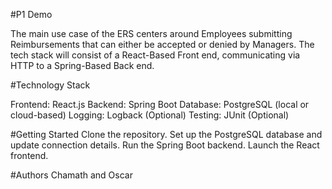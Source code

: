 #P1 Demo

The main use case of the ERS centers around Employees submitting Reimbursements that can either be accepted or denied by Managers. The tech stack will consist of a React-Based Front end, communicating via HTTP to a Spring-Based Back end.

#Technology Stack

Frontend: React.js
Backend: Spring Boot
Database: PostgreSQL (local or cloud-based)
Logging: Logback (Optional)
Testing: JUnit (Optional)

#Getting Started
Clone the repository.
Set up the PostgreSQL database and update connection details.
Run the Spring Boot backend.
Launch the React frontend.

#Authors
Chamath and Oscar
